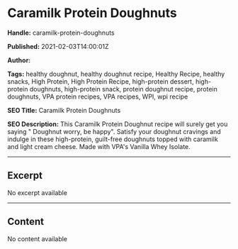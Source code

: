 # Caramilk Protein Doughnuts

**Handle:** caramilk-protein-doughnuts

**Published:** 2021-02-03T14:00:01Z

**Author:**  

**Tags:** healthy doughnut, healthy doughnut recipe, Healthy Recipe, healthy snacks, High Protein, High Protein Recipe, high-protein dessert, high-protein doughnuts, high-protein snack, protein doughnut recipe, protein doughnuts, VPA protein recipes, VPA recipes, WPI, wpi recipe

**SEO Title:** Caramilk Protein Doughnuts

**SEO Description:** This Caramilk Protein Doughnut recipe will surely get you saying " Doughnut worry, be happy". Satisfy your doughnut cravings and indulge in these high-protein, guilt-free doughnuts topped with caramilk and light cream cheese. Made with VPA's Vanilla Whey Isolate.

---

## Excerpt

No excerpt available

---

## Content

No content available

